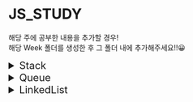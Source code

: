 # JS_STUDY

해당 주에 공부한 내용을 추가할 경우!  
해당 Week 폴더를 생성한 후 그 폴더 내에 추가해주세요!!😀

<details>
<summary style="font-size: 20px">Stack</summary>
 <h1>test</h1>
```JavaScript
      console.log("test")
      console.log("테스트")
```
</details>

<details>
<summary style="font-size: 20px">Queue</summary>

</details>

<details>
<summary style="font-size: 20px">LinkedList</summary>

</details>

